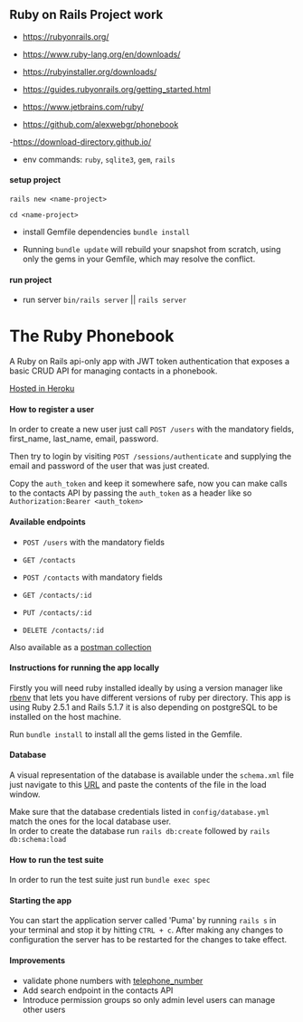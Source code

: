 ## Ruby on Rails Project work


- https://rubyonrails.org/


- https://www.ruby-lang.org/en/downloads/


- https://rubyinstaller.org/downloads/


- https://guides.rubyonrails.org/getting_started.html


- https://www.jetbrains.com/ruby/


- https://github.com/alexwebgr/phonebook


-https://download-directory.github.io/


- env commands: `ruby`, `sqlite3`, `gem`, `rails`


#### setup project


`rails new <name-project>`


`cd <name-project>`


- install Gemfile dependencies `bundle install`


- Running `bundle update` will rebuild your snapshot from scratch, using only
the gems in your Gemfile, which may resolve the conflict.


#### run project


- run server `bin/rails server` || `rails server`

# The Ruby Phonebook
A Ruby on Rails api-only app with JWT token authentication that exposes a basic CRUD API for managing contacts in a phonebook.

[Hosted in Heroku](https://sheltered-chamber-62543.herokuapp.com)
#### How to register a user

In order to create a new user just call `POST /users` with the mandatory fields, first_name, last_name, email, password.

Then try to login by visiting `POST /sessions/authenticate` and supplying the email and password of the user that was just created.

Copy the `auth_token` and keep it somewhere safe, now you can make calls to the contacts API by passing the `auth_token` as a header like so 
`Authorization:Bearer <auth_token>`   

#### Available endpoints
* `POST /users` with the mandatory fields

* `GET /contacts`
* `POST /contacts` with mandatory fields
* `GET /contacts/:id`
* `PUT /contacts/:id`
* `DELETE /contacts/:id`

Also available as a [postman collection](https://documenter.getpostman.com/view/1699252/SVSNKTQQ?version=latest)

#### Instructions for running the app locally
Firstly you will need ruby installed ideally by using a version manager like [rbenv](https://github.com/rbenv/rbenv)
that lets you have different versions of ruby per directory. This app is using Ruby 2.5.1 and Rails 5.1.7 
it is also depending on postgreSQL to be installed on the host machine.

Run `bundle install` to install all the gems listed in the Gemfile.

#### Database
A visual representation of the database is available under the `schema.xml` file just navigate 
  to this [URL](https://ondras.zarovi.cz/sql/demo/) and paste the contents of the file in the load window.

Make sure that the database credentials listed in `config/database.yml` match the ones for the local database user.  
In order to create the database run `rails db:create` followed by `rails db:schema:load`

#### How to run the test suite
In order to run the test suite just run `bundle exec spec`

#### Starting the app
You can start the application server called 'Puma' by  running `rails s` in your terminal and stop it by hitting `CTRL + c`.
After making any changes to configuration the server has to be restarted for the changes to take effect. 

#### Improvements
* validate phone numbers with [telephone_number](https://rubygems.org/gems/telephone_number)
* Add search endpoint in the contacts API
* Introduce permission groups so only admin level users can manage other users

